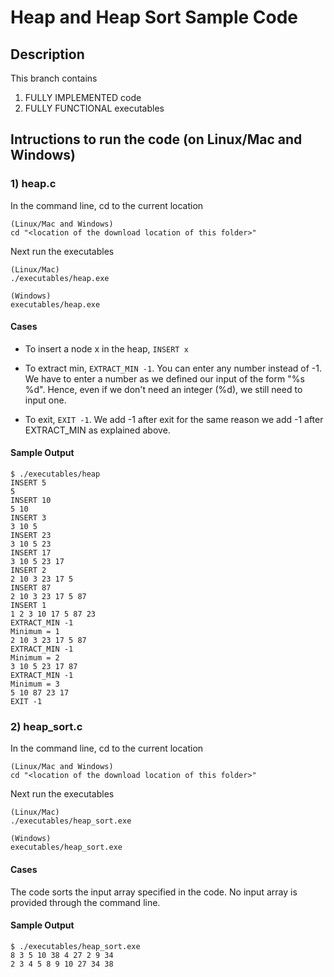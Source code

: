 # Heap and Heap Sort Sample Code

## Description

This branch contains
1. FULLY IMPLEMENTED code
2. FULLY FUNCTIONAL executables

## Intructions to run the code (on Linux/Mac and Windows)

### 1) heap.c

In the command line, cd to the current location

```
(Linux/Mac and Windows)
cd "<location of the download location of this folder>"
```

Next run the executables

```
(Linux/Mac)
./executables/heap.exe

(Windows)
executables/heap.exe
```

#### Cases

* To insert a node x in the heap, ```INSERT x```

* To extract min, ```EXTRACT_MIN -1```. You can enter any number instead of -1. We have to enter a number as we defined our input of the form "%s %d". Hence, even if we don't need an integer (%d), we still need to input one.

* To exit, ```EXIT -1```. We add -1 after exit for the same reason we add -1 after EXTRACT_MIN as explained above.

#### Sample Output

```
$ ./executables/heap
INSERT 5
5 
INSERT 10
5 10 
INSERT 3
3 10 5 
INSERT 23
3 10 5 23 
INSERT 17
3 10 5 23 17 
INSERT 2
2 10 3 23 17 5 
INSERT 87
2 10 3 23 17 5 87 
INSERT 1
1 2 3 10 17 5 87 23 
EXTRACT_MIN -1
Minimum = 1
2 10 3 23 17 5 87
EXTRACT_MIN -1
Minimum = 2
3 10 5 23 17 87
EXTRACT_MIN -1
Minimum = 3
5 10 87 23 17
EXIT -1
```

### 2) heap_sort.c

In the command line, cd to the current location

```
(Linux/Mac and Windows)
cd "<location of the download location of this folder>"
```

Next run the executables

```
(Linux/Mac)
./executables/heap_sort.exe

(Windows)
executables/heap_sort.exe
```

#### Cases

The code sorts the input array specified in the code. No input array is provided through the command line.

#### Sample Output

```
$ ./executables/heap_sort.exe 
8 3 5 10 38 4 27 2 9 34 
2 3 4 5 8 9 10 27 34 38
```
